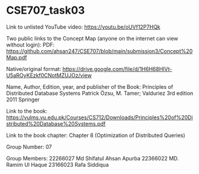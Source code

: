# CSE707_task03
Link to unlisted YouTube video:
https://youtu.be/oUVf12P7HQk

Two public links to the Concept Map (anyone on the internet can view without login):
PDF: 
https://github.com/ahsan247/CSE707/blob/main/submission3/Concept%20Map.pdf

Native/original format: 
https://drive.google.com/file/d/1H6H68HIVt-U5aROyKEzkf0CNotMZUJOz/view

Name, Author, Edition, year, and publisher of the Book:
Principles of Distributed Database Systems
Patrick Özsu, M. Tamer; Valduriez
3rd edition
2011
Springer

Link to the book:
https://vulms.vu.edu.pk/Courses/CS712/Downloads/Principles%20of%20Distributed%20Database%20Systems.pdf

Link to the book chapter:
Chapter 8 (Optimization of Distributed Queries)    

Group Number:
07

Group Members:
22266027  Md Shifatul Ahsan Apurba 
22366022  MD. Ramim Ul Haque 
23166023  Rafa Siddiqua
